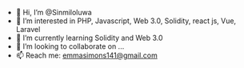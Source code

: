 - 👋 Hi, I’m @Sinmiloluwa
- 👀 I’m interested in PHP, Javascript, Web 3.0, Solidity, react js, Vue, Laravel
- 🌱 I’m currently learning Solidity and Web 3.0
- 💞️ I’m looking to collaborate on ...
- 📫 Reach me: emmasimons141@gmail.com

<!---
Sinmiloluwa/Sinmiloluwa is a ✨ special ✨ repository because its `README.md` (this file) appears on your GitHub profile.
You can click the Preview link to take a look at your changes.
--->
